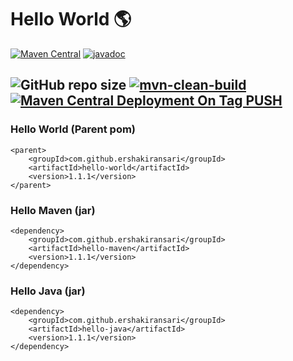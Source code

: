 # Hello World 🌎

[![Maven Central](https://maven-badges.herokuapp.com/maven-central/com.github.ershakiransari/hello-world/badge.svg)](https://maven-badges.herokuapp.com/maven-central/com.github.ershakiransari/hello-world)
[![javadoc](https://javadoc.io/badge2/com.github.ershakiransari/hello-java/javadoc.svg)](https://javadoc.io/doc/com.github.ershakiransari/hello-java)

![GitHub repo size](https://img.shields.io/github/repo-size/ershakiransari/hello-world?color=g&label=Repo%20Size&logo=github)
[![mvn-clean-build](https://github.com/ErShakirAnsari/hello-world/actions/workflows/mvn-clean-build.yml/badge.svg)](https://github.com/ErShakirAnsari/hello-world/actions/workflows/mvn-clean-build.yml)
[![Maven Central Deployment On Tag PUSH](https://github.com/ErShakirAnsari/hello-world/actions/workflows/publish-to-maven-central-with-tag.yml/badge.svg)](https://github.com/ErShakirAnsari/hello-world/actions/workflows/publish-to-maven-central-with-tag.yml)
---

### Hello World (Parent pom)

```
<parent>
    <groupId>com.github.ershakiransari</groupId>
    <artifactId>hello-world</artifactId>
    <version>1.1.1</version>
</parent>
```

### Hello Maven (jar)

```
<dependency>
    <groupId>com.github.ershakiransari</groupId>
    <artifactId>hello-maven</artifactId>
    <version>1.1.1</version>
</dependency>
```

### Hello Java (jar)

```
<dependency>
    <groupId>com.github.ershakiransari</groupId>
    <artifactId>hello-java</artifactId>
    <version>1.1.1</version>
</dependency>
```